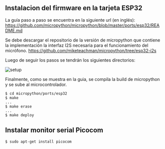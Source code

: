 ## Instalacion del firmware en la tarjeta ESP32

La guía paso a paso se encuentra en la siguiente url (en inglés): 
https://github.com/micropython/micropython/blob/master/ports/esp32/README.md

Se debe descargar el repositorio de la versión de micropython que contiene la implementación la interfaz I2S necesaria para el funcionamiento del micrófono.
https://github.com/miketeachman/micropython/tree/esp32-i2s

Luego de seguir los pasos se tendrán los siguientes directorios:

  ![setup](https://i.imgur.com/dzFEmQF.png)
  
Finalmente, como se muestra en la guia, se compila la build de micropython y se sube al microcontrolador.
```
$ cd micropython/ports/esp32
$ make
...
$ make erase
...
$ make deploy
```

## Instalar monitor serial Picocom
```
$ sudo apt-get install picocom
```
